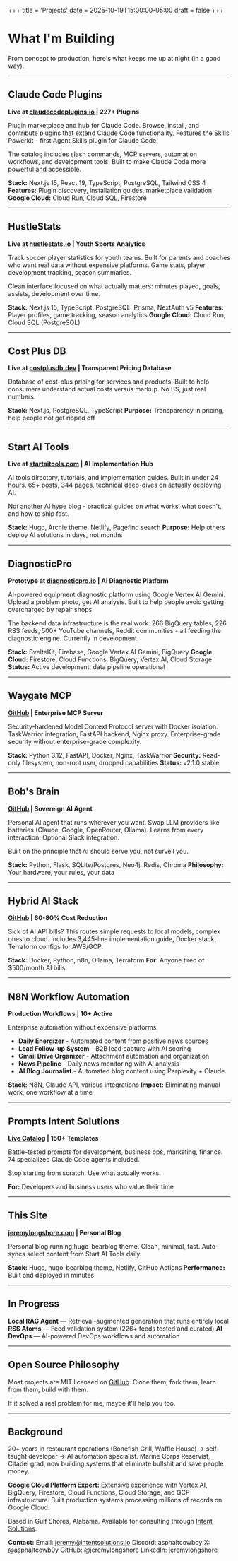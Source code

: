 +++
title = 'Projects'
date = 2025-10-19T15:00:00-05:00
draft = false
+++

# What I'm Building

From concept to production, here's what keeps me up at night (in a good way).

---

## Claude Code Plugins
**Live at [claudecodeplugins.io](https://claudecodeplugins.io) | 227+ Plugins**

Plugin marketplace and hub for Claude Code. Browse, install, and contribute plugins that extend Claude Code functionality. Features the Skills Powerkit - first Agent Skills plugin for Claude Code.

The catalog includes slash commands, MCP servers, automation workflows, and development tools. Built to make Claude Code more powerful and accessible.

**Stack:** Next.js 15, React 19, TypeScript, PostgreSQL, Tailwind CSS 4
**Features:** Plugin discovery, installation guides, marketplace validation
**Google Cloud:** Cloud Run, Cloud SQL, Firestore

---

## HustleStats
**Live at [hustlestats.io](https://hustlestats.io) | Youth Sports Analytics**

Track soccer player statistics for youth teams. Built for parents and coaches who want real data without expensive platforms. Game stats, player development tracking, season summaries.

Clean interface focused on what actually matters: minutes played, goals, assists, development over time.

**Stack:** Next.js 15, TypeScript, PostgreSQL, Prisma, NextAuth v5
**Features:** Player profiles, game tracking, season analytics
**Google Cloud:** Cloud Run, Cloud SQL (PostgreSQL)

---

## Cost Plus DB
**Live at [costplusdb.dev](https://costplusdb.dev) | Transparent Pricing Database**

Database of cost-plus pricing for services and products. Built to help consumers understand actual costs versus markup. No BS, just real numbers.

**Stack:** Next.js, PostgreSQL, TypeScript
**Purpose:** Transparency in pricing, help people not get ripped off

---

## Start AI Tools
**Live at [startaitools.com](https://startaitools.com) | AI Implementation Hub**

AI tools directory, tutorials, and implementation guides. Built in under 24 hours. 65+ posts, 344 pages, technical deep-dives on actually deploying AI.

Not another AI hype blog - practical guides on what works, what doesn't, and how to ship fast.

**Stack:** Hugo, Archie theme, Netlify, Pagefind search
**Purpose:** Help others deploy AI solutions in days, not months

---

## DiagnosticPro
**Prototype at [diagnosticpro.io](https://diagnosticpro.io) | AI Diagnostic Platform**

AI-powered equipment diagnostic platform using Google Vertex AI Gemini. Upload a problem photo, get AI analysis. Built to help people avoid getting overcharged by repair shops.

The backend data infrastructure is the real work: 266 BigQuery tables, 226 RSS feeds, 500+ YouTube channels, Reddit communities - all feeding the diagnostic engine. Currently in development.

**Stack:** SvelteKit, Firebase, Google Vertex AI Gemini, BigQuery
**Google Cloud:** Firestore, Cloud Functions, BigQuery, Vertex AI, Cloud Storage
**Status:** Active development, data pipeline operational

---

## Waygate MCP
**[GitHub](https://github.com/jeremylongshore/waygate-mcp) | Enterprise MCP Server**

Security-hardened Model Context Protocol server with Docker isolation. TaskWarrior integration, FastAPI backend, Nginx proxy. Enterprise-grade security without enterprise-grade complexity.

**Stack:** Python 3.12, FastAPI, Docker, Nginx, TaskWarrior
**Security:** Read-only filesystem, non-root user, dropped capabilities
**Status:** v2.1.0 stable

---

## Bob's Brain
**[GitHub](https://github.com/jeremylongshore/bobs-brain) | Sovereign AI Agent**

Personal AI agent that runs wherever you want. Swap LLM providers like batteries (Claude, Google, OpenRouter, Ollama). Learns from every interaction. Optional Slack integration.

Built on the principle that AI should serve you, not surveil you.

**Stack:** Python, Flask, SQLite/Postgres, Neo4j, Redis, Chroma
**Philosophy:** Your hardware, your rules, your data

---

## Hybrid AI Stack
**[GitHub](https://github.com/jeremylongshore/Hybrid-ai-stack-intent-solutions) | 60-80% Cost Reduction**

Sick of AI API bills? This routes simple requests to local models, complex ones to cloud. Includes 3,445-line implementation guide, Docker stack, Terraform configs for AWS/GCP.

**Stack:** Docker, Python, n8n, Ollama, Terraform
**For:** Anyone tired of $500/month AI bills

---

## N8N Workflow Automation
**Production Workflows | 10+ Active**

Enterprise automation without expensive platforms:
- **Daily Energizer** - Automated content from positive news sources
- **Lead Follow-up System** - B2B lead capture with AI scoring
- **Gmail Drive Organizer** - Attachment automation and organization
- **News Pipeline** - Daily news monitoring with AI analysis
- **AI Blog Journalist** - Automated blog content using Perplexity + Claude

**Stack:** N8N, Claude API, various integrations
**Impact:** Eliminating manual work, one workflow at a time

---

## Prompts Intent Solutions
**[Live Catalog](https://jeremylongshore.github.io/prompts-intent-solutions/) | 150+ Templates**

Battle-tested prompts for development, business ops, marketing, finance. 74 specialized Claude Code agents included.

Stop starting from scratch. Use what actually works.

**For:** Developers and business users who value their time

---

## This Site
**[jeremylongshore.com](https://jeremylongshore.com) | Personal Blog**

Personal blog running hugo-bearblog theme. Clean, minimal, fast. Auto-syncs select content from Start AI Tools daily.

**Stack:** Hugo, hugo-bearblog theme, Netlify, GitHub Actions
**Performance:** Built and deployed in minutes

---

## In Progress

**Local RAG Agent** — Retrieval-augmented generation that runs entirely local
**RSS Atoms** — Feed validation system (226+ feeds tested and curated)
**AI DevOps** — AI-powered DevOps workflows and automation

---

## Open Source Philosophy

Most projects are MIT licensed on [GitHub](https://github.com/jeremylongshore). Clone them, fork them, learn from them, build with them.

If it solved a real problem for me, maybe it'll help you too.

---

## Background

20+ years in restaurant operations (Bonefish Grill, Waffle House) → self-taught developer → AI automation specialist. Marine Corps Reservist, Citadel grad, now building systems that eliminate bullshit and save people money.

**Google Cloud Platform Expert:** Extensive experience with Vertex AI, BigQuery, Firestore, Cloud Functions, Cloud Storage, and GCP infrastructure. Built production systems processing millions of records on Google Cloud.

Based in Gulf Shores, Alabama. Available for consulting through [Intent Solutions](https://intentsolutions.io/).

**Contact:**
Email: jeremy@intentsolutions.io
Discord: asphaltcowboy
X: [@asphaltcowb0y](https://x.com/asphaltcowb0y)
GitHub: [@jeremylongshore](https://github.com/jeremylongshore)
LinkedIn: [jeremylongshore](https://linkedin.com/in/jeremylongshore)
